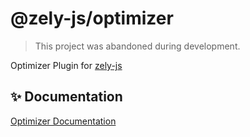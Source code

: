 # @zely-js/optimizer

> This project was abandoned during development.

Optimizer Plugin for [zely-js](https://zely.vercel.app)

## ✨ Documentation

[Optimizer Documentation](https://zely.vercel.app/docs/server-data)
